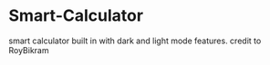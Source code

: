 # Smart-Calculator
smart calculator built in with dark and light mode features. credit to RoyBikram
